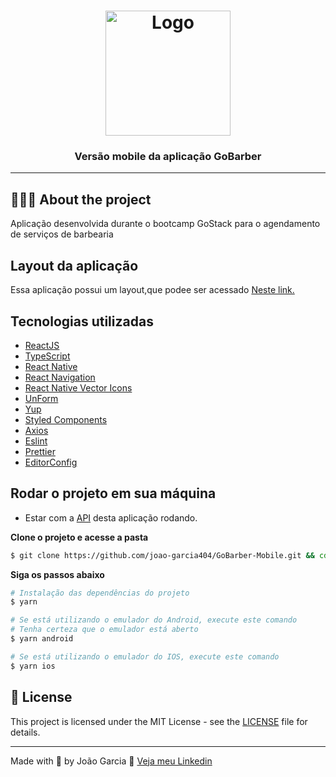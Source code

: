 <h1 align="center">
  <img alt="Logo" src="https://i.imgur.com/VFf4OgR.png" width="200px">
</h1>

<h3 align="center">
  Versão mobile da aplicação GoBarber
</h3>

--- 

## 💇🏻‍♂️ About the project

Aplicação desenvolvida durante o bootcamp GoStack para o agendamento de serviços de barbearia

## Layout da aplicação

Essa aplicação possui um layout,que podee ser acessado <a href="https://www.figma.com/file/04jN7reCPXm6vnpodOmBbl/GoBarber-(Copy)?node-id=34%3A1180">Neste link.</a>

## Tecnologias utilizadas

- [ReactJS](https://reactjs.org/)
- [TypeScript](https://www.typescriptlang.org/)
- [React Native](https://reactnative.dev/)
- [React Navigation](https://reactnavigation.org/)
- [React Native Vector Icons](https://github.com/oblador/react-native-vector-icons)
- [UnForm](https://unform.dev/)[](https://rocketseat.com.br/)
- [Yup](https://github.com/jquense/yup)
- [Styled Components](https://styled-components.com/)
- [Axios](https://github.com/axios/axios)
- [Eslint](https://eslint.org/)
- [Prettier](https://prettier.io/)
- [EditorConfig](https://editorconfig.org/)

## Rodar o projeto em sua máquina

- Estar com a <a href="https://github.com/joao-garcia404/GoBarber-BackEnd">API</a> desta aplicação rodando.

**Clone o projeto e acesse a pasta**

```bash
$ git clone https://github.com/joao-garcia404/GoBarber-Mobile.git && cd GoBarber-Mobile
```

**Siga os passos abaixo**

```bash
# Instalação das dependências do projeto
$ yarn

# Se está utilizando o emulador do Android, execute este comando
# Tenha certeza que o emulador está aberto
$ yarn android

# Se está utilizando o emulador do IOS, execute este comando
$ yarn ios
```

## 📝 License

This project is licensed under the MIT License - see the [LICENSE](LICENSE) file for details.

---

Made with 💜 by João Garcia 👋 [Veja meu Linkedin](https://www.linkedin.com/in/joão-vitor-garcia-89bba81b1/)


